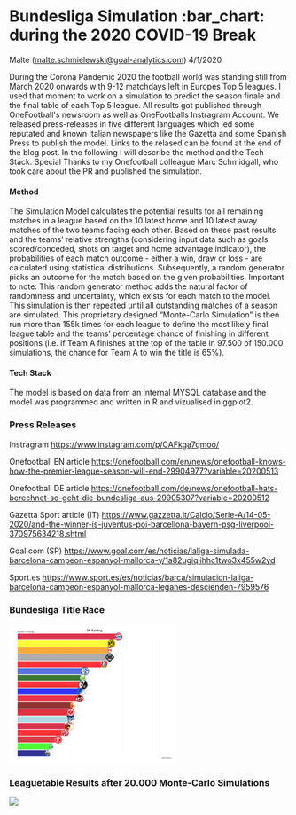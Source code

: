 Bundesliga Simulation :bar\_chart: during the 2020 COVID-19 Break
================
Malte (<malte.schmielewski@goal-analytics.com>)
4/1/2020

During the Corona Pandemic 2020 the football world was standing still from March 2020 onwards with 9-12 matchdays left in Europes Top 5 leagues.
 I used that moment to work on a simulation to predict the season finale and the final table of each Top 5 league. All results got published through OneFootball's newsroom as well as OneFootballs Instragram Account. We released press-releases in five different languages which led some reputated and known Italian newspapers like the Gazetta and some Spanish Press to publish the model. Links to the relased can be found at the end of the blog post. In the following I will describe the method and the Tech Stack. Special Thanks to my Onefootball colleague Marc Schmidgall, who took care about the PR and published the simulation.

#### Method

The Simulation Model calculates the potential results for all remaining matches in a league based on the 10 latest home and 10 latest away matches of the two teams facing each other. Based on these past results and the teams’ relative strengths (considering input data such as goals scored/conceded, shots on target and home advantage indicator), the probabilities of each match outcome - either a win, draw or loss - are calculated using statistical distributions. Subsequently, a random generator picks an outcome for the match based on the given probabilities. Important to note: This random generator method adds the natural factor of randomness and uncertainty, which exists for each match to the model.
 This simulation is then repeated until all outstanding matches of a season are simulated. This proprietary designed “Monte-Carlo Simulation” is then run more than 155k times for each league to define the most likely final league table and the teams’ percentage chance of finishing in different positions (i.e. if Team A finishes at the top of the table in 97.500 of 150.000 simulations, the chance for Team A to win the title is 65%).


#### Tech Stack
The model is based on data from an internal MYSQL database and the model was programmed and written in R and vizualised in ggplot2.

### Press Releases

Instragram
https://www.instagram.com/p/CAFkga7qmoo/

Onefootball EN article
https://onefootball.com/en/news/onefootball-knows-how-the-premier-league-season-will-end-29904977?variable=20200513


Onefootball DE article
https://onefootball.com/de/news/onefootball-hats-berechnet-so-geht-die-bundesliga-aus-29905307?variable=20200512


Gazetta Sport article (IT)
https://www.gazzetta.it/Calcio/Serie-A/14-05-2020/and-the-winner-is-juventus-poi-barcellona-bayern-psg-liverpool-370975634218.shtml

Goal.com (SP)
https://www.goal.com/es/noticias/laliga-simulada-barcelona-campeon-espanyol-mallorca-y/1a82ugiqiihhc1two3x455w2yd

Sport.es
https://www.sport.es/es/noticias/barca/simulacion-laliga-barcelona-campeon-espanyol-mallorca-leganes-descienden-7959576


### Bundesliga Title Race

<img src="gganim.gif" width="300">

### Leaguetable Results after 20.000 Monte-Carlo Simulations

<img src="Liga_Matrix.png" width="300">
